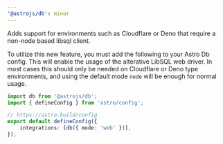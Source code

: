 ```yaml
---
'@astrojs/db': minor
---
```


Adds support for environments such as Cloudflare or Deno that require a non-node based libsql client.

To utilize this new feature, you must add the following to your Astro Db config. This will enable the usage of the alterative LibSQL web driver. In most cases this should only be needed on Cloudflare or Deno type environments, and using the default mode `node` will be enough for normal usage.

```ts
import db from '@astrojs/db';
import { defineConfig } from 'astro/config';

// https://astro.build/config
export default defineConfig({
	integrations: [db({ mode: 'web' })],
});
```